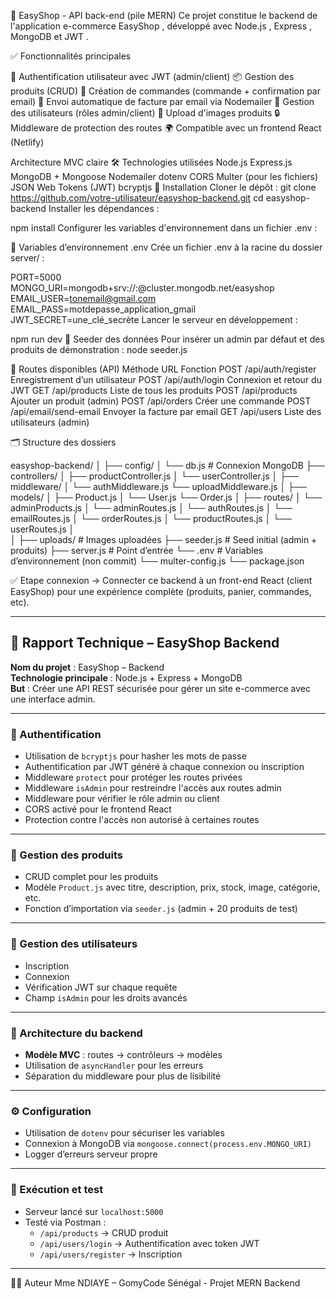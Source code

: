 🛒 EasyShop - API back-end (pile MERN)
Ce projet constitue le backend de l'application e-commerce EasyShop , développé avec Node.js , Express , MongoDB et JWT .

✅ Fonctionnalités principales

🔐 Authentification utilisateur avec JWT (admin/client) 📦 Gestion des produits (CRUD) 🛒 Création de commandes (commande + confirmation par email) 📧 Envoi automatique de facture par email via Nodemailer 👥 Gestion des utilisateurs (rôles admin/client) 📁 Upload d'images produits 🔒 Middleware de protection des routes 🌍 Compatible avec un frontend React (Netlify)

Architecture MVC claire
🛠️ Technologies utilisées Node.js Express.js MongoDB + Mongoose Nodemailer dotenv CORS Multer (pour les fichiers) JSON Web Tokens (JWT) bcryptjs
🔧 Installation
Cloner le dépôt :
git clone https://github.com/votre-utilisateur/easyshop-backend.git
cd easyshop-backend
Installer les dépendances :


npm install
Configurer les variables d'environnement dans un fichier .env :


🔐 Variables d’environnement .env
Crée un fichier .env à la racine du dossier server/ :

PORT=5000
MONGO_URI=mongodb+srv://<username>:<password>@cluster.mongodb.net/easyshop
EMAIL_USER=tonemail@gmail.com
EMAIL_PASS=motdepasse_application_gmail
JWT_SECRET=une_clé_secrète
Lancer le serveur en développement :


npm run dev
🚀 Seeder des données
Pour insérer un admin par défaut et des produits de démonstration :
node seeder.js

📄 Routes disponibles (API)
Méthode	URL	Fonction
POST	/api/auth/register	Enregistrement d’un utilisateur
POST	/api/auth/login	Connexion et retour du JWT
GET	/api/products	Liste de tous les produits
POST	/api/products	Ajouter un produit (admin)
POST	/api/orders	Créer une commande
POST	/api/email/send-email	Envoyer la facture par email
GET	/api/users	Liste des utilisateurs (admin)

🗂️ Structure des dossiers

easyshop-backend/
│
├── config/
│   └── db.js                # Connexion MongoDB
├── controllers/
│   ├── productController.js
│   └── userController.js
│
├── middleware/
│   └── authMiddleware.js
    └── uploadMiddleware.js
│
├── models/
│   ├── Product.js
│   └── User.js
    └── Order.js
│
├── routes/
│   └── adminProducts.js
│   └── adminRoutes.js
│   └── authRoutes.js
│   └── emailRoutes.js
│   └── orderRoutes.js
│   └── productRoutes.js
│   └── userRoutes.js
│    
│
├── uploads/                # Images uploadées
├── seeder.js             # Seed initial (admin + produits)
├── server.js             # Point d’entrée
└── .env                  # Variables d’environnement (non commit)
└── multer-config.js
└── package.json

✅ Etape connexion
→ Connecter ce backend à un front-end React (client EasyShop) pour une expérience complète (produits, panier, commandes, etc).



---

## 📄 Rapport Technique – EasyShop Backend

**Nom du projet** : EasyShop – Backend  
**Technologie principale** : Node.js + Express + MongoDB  
**But** : Créer une API REST sécurisée pour gérer un site e-commerce avec une interface admin.

---

### 🔐 Authentification

- Utilisation de `bcryptjs` pour hasher les mots de passe
- Authentification par JWT généré à chaque connexion ou inscription
- Middleware `protect` pour protéger les routes privées
- Middleware `isAdmin` pour restreindre l'accès aux routes admin
- Middleware pour vérifier le rôle admin ou client
- CORS activé pour le frontend React
- Protection contre l'accès non autorisé à certaines routes

---
### 🛒 Gestion des produits

- CRUD complet pour les produits
- Modèle `Product.js` avec titre, description, prix, stock, image, catégorie, etc.
- Fonction d’importation via `seeder.js` (admin + 20 produits de test)

---

### 🧍 Gestion des utilisateurs

- Inscription
- Connexion
- Vérification JWT sur chaque requête
- Champ `isAdmin` pour les droits avancés

---

### 🧱 Architecture du backend

- **Modèle MVC** : routes → contrôleurs → modèles
- Utilisation de `asyncHandler` pour les erreurs
- Séparation du middleware pour plus de lisibilité

---

### ⚙️ Configuration

- Utilisation de `dotenv` pour sécuriser les variables
- Connexion à MongoDB via `mongoose.connect(process.env.MONGO_URI)`
- Logger d’erreurs serveur propre

---

### 📂 Exécution et test

- Serveur lancé sur `localhost:5000`
- Testé via Postman :
  - `/api/products` → CRUD produit
  - `/api/users/login` → Authentification avec token JWT
  - `/api/users/register` → Inscription
---

🧑‍💻 Auteur
Mme NDIAYE – GomyCode Sénégal - Projet MERN Backend